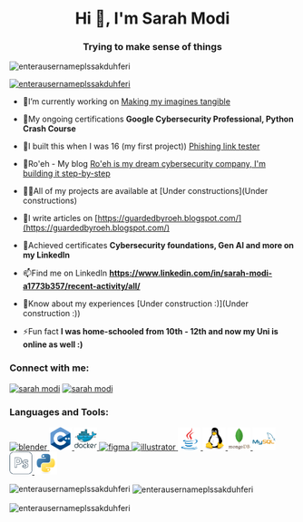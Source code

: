 <h1 align="center">Hi 👋, I'm Sarah Modi</h1>
<h3 align="center">Trying to make sense of things</h3>

<p align="left"> <img src="https://komarev.com/ghpvc/?username=enterausernameplssakduhferi&label=Profile%20views&color=0e75b6&style=flat" alt="enterausernameplssakduhferi" /> </p>

<p align="left"> <a href="https://github.com/ryo-ma/github-profile-trophy"><img src="[https://github-profile-trophy.vercel.app/?username=enterausernameplssakduhferi](https://github-profile-trophy.vercel.app/?username=ryo-ma&theme=gruvbox)" alt="enterausernameplssakduhferi" /></a> </p>

- 🔭I’m currently working on [Making my imagines tangible](https://math-error-log.vercel.app/)

- 🌱My ongoing certifications **Google Cybersecurity Professional, Python Crash Course**

- 👶I built this when I was 16 (my first project)) [Phishing link tester](https://enterausernameplssakduhferi.github.io/roeh-link-tester/)

- 🍁Ro'eh - My blog [Ro'eh is my dream cybersecurity company, I'm building it step-by-step](https://guardedbyroeh.blogspot.com/)

- 👨‍💻All of my projects are available at [Under constructions](Under constructions)

- 📝I write articles on [https://guardedbyroeh.blogspot.com/](https://guardedbyroeh.blogspot.com/)

- 🌼Achieved certificates **Cybersecurity foundations, Gen AI and more on my LinkedIn**

- 📫Find me on LinkedIn **https://www.linkedin.com/in/sarah-modi-a1773b357/recent-activity/all/**

- 📄Know about my experiences [Under construction :)](Under construction :))

- ⚡Fun fact **I was home-schooled from 10th - 12th and now my Uni is online as well :)**

<h3 align="left">Connect with me:</h3>
<p align="left">
<a href="https://linkedin.com/in/sarah modi" target="blank"><img align="center" src="https://raw.githubusercontent.com/rahuldkjain/github-profile-readme-generator/master/src/images/icons/Social/linked-in-alt.svg" alt="sarah modi" height="30" width="40" /></a>
<a href="https://www.youtube.com/c/sarah modi" target="blank"><img align="center" src="https://raw.githubusercontent.com/rahuldkjain/github-profile-readme-generator/master/src/images/icons/Social/youtube.svg" alt="sarah modi" height="30" width="40" /></a>
</p>

<h3 align="left">Languages and Tools:</h3>
<p align="left"> <a href="https://www.blender.org/" target="_blank" rel="noreferrer"> <img src="https://download.blender.org/branding/community/blender_community_badge_white.svg" alt="blender" width="40" height="40"/> </a> <a href="https://www.w3schools.com/cpp/" target="_blank" rel="noreferrer"> <img src="https://raw.githubusercontent.com/devicons/devicon/master/icons/cplusplus/cplusplus-original.svg" alt="cplusplus" width="40" height="40"/> </a> <a href="https://www.docker.com/" target="_blank" rel="noreferrer"> <img src="https://raw.githubusercontent.com/devicons/devicon/master/icons/docker/docker-original-wordmark.svg" alt="docker" width="40" height="40"/> </a> <a href="https://www.figma.com/" target="_blank" rel="noreferrer"> <img src="https://www.vectorlogo.zone/logos/figma/figma-icon.svg" alt="figma" width="40" height="40"/> </a> <a href="https://www.adobe.com/in/products/illustrator.html" target="_blank" rel="noreferrer"> <img src="https://www.vectorlogo.zone/logos/adobe_illustrator/adobe_illustrator-icon.svg" alt="illustrator" width="40" height="40"/> </a> <a href="https://www.java.com" target="_blank" rel="noreferrer"> <img src="https://raw.githubusercontent.com/devicons/devicon/master/icons/java/java-original.svg" alt="java" width="40" height="40"/> </a> <a href="https://www.linux.org/" target="_blank" rel="noreferrer"> <img src="https://raw.githubusercontent.com/devicons/devicon/master/icons/linux/linux-original.svg" alt="linux" width="40" height="40"/> </a> <a href="https://www.mongodb.com/" target="_blank" rel="noreferrer"> <img src="https://raw.githubusercontent.com/devicons/devicon/master/icons/mongodb/mongodb-original-wordmark.svg" alt="mongodb" width="40" height="40"/> </a> <a href="https://www.mysql.com/" target="_blank" rel="noreferrer"> <img src="https://raw.githubusercontent.com/devicons/devicon/master/icons/mysql/mysql-original-wordmark.svg" alt="mysql" width="40" height="40"/> </a> <a href="https://www.photoshop.com/en" target="_blank" rel="noreferrer"> <img src="https://raw.githubusercontent.com/devicons/devicon/master/icons/photoshop/photoshop-line.svg" alt="photoshop" width="40" height="40"/> </a> <a href="https://www.python.org" target="_blank" rel="noreferrer"> <img src="https://raw.githubusercontent.com/devicons/devicon/master/icons/python/python-original.svg" alt="python" width="40" height="40"/> </a> </p>

<p><img align="left" src="https://github-readme-stats.vercel.app/api/top-langs?username=enterausernameplssakduhferi&show_icons=true&locale=en&layout=compact" alt="enterausernameplssakduhferi" /></p>

<p>&nbsp;<img align="center" src="https://github-readme-stats.vercel.app/api?username=enterausernameplssakduhferi&show_icons=true&locale=en" alt="enterausernameplssakduhferi" /></p>

<p><img align="center" src="https://github-readme-streak-stats.herokuapp.com/?user=enterausernameplssakduhferi&" alt="enterausernameplssakduhferi" /></p>

